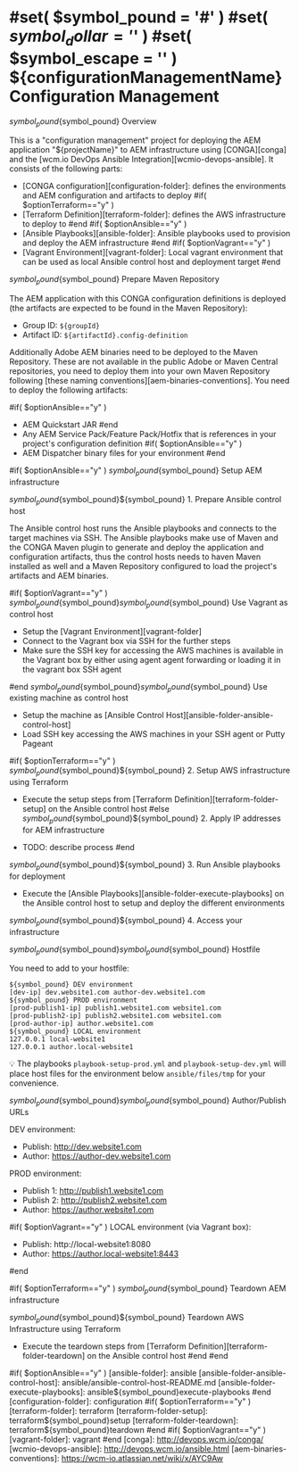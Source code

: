 #set( $symbol_pound = '#' )
#set( $symbol_dollar = '$' )
#set( $symbol_escape = '\' )
${configurationManagementName} Configuration Management
=======================================

${symbol_pound}${symbol_pound} Overview

This is a "configuration management" project for deploying the AEM application "${projectName}" to AEM infrastructure using [CONGA][conga] and the [wcm.io DevOps Ansible Integration][wcmio-devops-ansible]. It consists of the following parts:

* [CONGA configuration][configuration-folder]: defines the environments and AEM configuration and artifacts to deploy
#if( $optionTerraform=="y" )
* [Terraform Definition][terraform-folder]: defines the AWS infrastructure to deploy to
#end
#if( $optionAnsible=="y" )
* [Ansible Playbooks][ansible-folder]: Ansible playbooks used to provision and deploy the AEM infrastructure
#end
#if( $optionVagrant=="y" )
* [Vagrant Environment][vagrant-folder]: Local vagrant environment that can be used as local Ansible control host and deployment target
#end

${symbol_pound}${symbol_pound} Prepare Maven Repository

The AEM application with this CONGA configuration definitions is deployed (the artifacts are expected to be found in the Maven Repository):

* Group ID: `${groupId}`
* Artifact ID: `${artifactId}.config-definition`

Additionally Adobe AEM binaries need to be deployed to the Maven Repository. These are not available in the public Adobe or Maven Central repositories, you need to deploy them into your own Maven Repository following [these naming conventions][aem-binaries-conventions]. You need to deploy the following artifacts:

#if( $optionAnsible=="y" )
* AEM Quickstart JAR
#end
* Any AEM Service Pack/Feature Pack/Hotfix that is references in your project's configuration definition
#if( $optionAnsible=="y" )
* AEM Dispatcher binary files for your environment
#end


#if( $optionAnsible=="y" )
${symbol_pound}${symbol_pound} Setup AEM infrastructure

${symbol_pound}${symbol_pound}${symbol_pound} 1. Prepare Ansible control host

The Ansible control host runs the Ansible playbooks and connects to the target machines via SSH. The Ansible playbooks make use of Maven and the CONGA Maven plugin to generate and deploy the application and configuration artifacts, thus the control hosts needs to haven Maven installed as well and a Maven Repository configured to load the project's artifacts and AEM binaries.

#if( $optionVagrant=="y" )
${symbol_pound}${symbol_pound}${symbol_pound}${symbol_pound} Use Vagrant as control host

* Setup the [Vagrant Environment][vagrant-folder]
* Connect to the Vagrant box via SSH for the further steps
* Make sure the SSH key for accessing the AWS machines is available in the Vagrant box by either using agent agent forwarding or loading it in the vagrant box SSH agent

#end
${symbol_pound}${symbol_pound}${symbol_pound}${symbol_pound} Use existing machine as control host

* Setup the machine as [Ansible Control Host][ansible-folder-ansible-control-host]
* Load SSH key accessing the AWS machines in your SSH agent or Putty Pageant


#if( $optionTerraform=="y" )
${symbol_pound}${symbol_pound}${symbol_pound} 2. Setup AWS infrastructure using Terraform

* Execute the setup steps from [Terraform Definition][terraform-folder-setup] on the Ansible control host
#else
${symbol_pound}${symbol_pound}${symbol_pound} 2. Apply IP addresses for AEM infrastructure

* TODO: describe process
#end


${symbol_pound}${symbol_pound}${symbol_pound} 3. Run Ansible playbooks for deployment

* Execute the [Ansible Playbooks][ansible-folder-execute-playbooks] on the Ansible control host to setup and deploy the different environments


${symbol_pound}${symbol_pound}${symbol_pound} 4. Access your infrastructure

${symbol_pound}${symbol_pound}${symbol_pound}${symbol_pound} Hostfile

You need to add to your hostfile:

    ${symbol_pound} DEV environment
    [dev-ip] dev.website1.com author-dev.website1.com
    ${symbol_pound} PROD environment
    [prod-publish1-ip] publish1.website1.com website1.com
    [prod-publish2-ip] publish2.website1.com website1.com
    [prod-author-ip] author.website1.com    
    ${symbol_pound} LOCAL environment
    127.0.0.1 local-website1
    127.0.0.1 author.local-website1 

:bulb: The playbooks `playbook-setup-prod.yml` and
`playbook-setup-dev.yml` will place host files for the environment below
`ansible/files/tmp` for your convenience.


${symbol_pound}${symbol_pound}${symbol_pound}${symbol_pound} Author/Publish URLs

DEV environment:

* Publish: http://dev.website1.com
* Author: https://author-dev.website1.com

PROD environment:

* Publish 1: http://publish1.website1.com
* Publish 2: http://publish2.website1.com
* Author: https://author.website1.com

#if( $optionVagrant=="y" )
LOCAL environment (via Vagrant box):

* Publish: http://local-website1:8080
* Author: https://author.local-website1:8443

#end

#if( $optionTerraform=="y" )
${symbol_pound}${symbol_pound} Teardown AEM infrastructure

${symbol_pound}${symbol_pound}${symbol_pound} Teardown AWS Infrastructure using Terraform

* Execute the teardown steps from [Terraform Definition][terraform-folder-teardown] on the Ansible control host
#end
#end


#if( $optionAnsible=="y" )
[ansible-folder]: ansible
[ansible-folder-ansible-control-host]: ansible/ansible-control-host-README.md
[ansible-folder-execute-playbooks]: ansible${symbol_pound}execute-playbooks
#end
[configuration-folder]: configuration
#if( $optionTerraform=="y" )
[terraform-folder]: terraform
[terraform-folder-setup]: terraform${symbol_pound}setup
[terraform-folder-teardown]: terraform${symbol_pound}teardown
#end
#if( $optionVagrant=="y" )
[vagrant-folder]: vagrant
#end
[conga]: http://devops.wcm.io/conga/
[wcmio-devops-ansible]: http://devops.wcm.io/ansible.html
[aem-binaries-conventions]: https://wcm-io.atlassian.net/wiki/x/AYC9Aw
